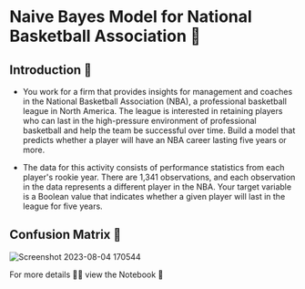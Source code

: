 # Naive Bayes Model for National Basketball Association 🏀

## Introduction 🔗

* You work for a firm that provides insights for management and coaches in the National Basketball Association (NBA), a professional basketball league in North America. The league is interested in retaining players who can last in the high-pressure environment of professional basketball and help the team be successful over time. Build a model that predicts whether a player will have an NBA career lasting five years or more. 

* The data for this activity consists of performance statistics from each player's rookie year. There are 1,341 observations, and each observation in the data represents a different player in the NBA. Your target variable is a Boolean value that indicates whether a given player will last in the league for five years.

## Confusion Matrix 🔗

![Screenshot 2023-08-04 170544](https://github.com/sagarv2522/Naive-Bayes-National-Basketball-Player/assets/109810639/46fed213-21c8-4d89-95da-e1d8fb285786)


For more details 🔗🔗 view the Notebook 📓
